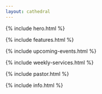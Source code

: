 ```yaml
---
layout: cathedral
---
```


{% include hero.html %}

{% include features.html %}

{% include upcoming-events.html %}

{% include weekly-services.html %}

{% include pastor.html %}

{% include info.html %}
